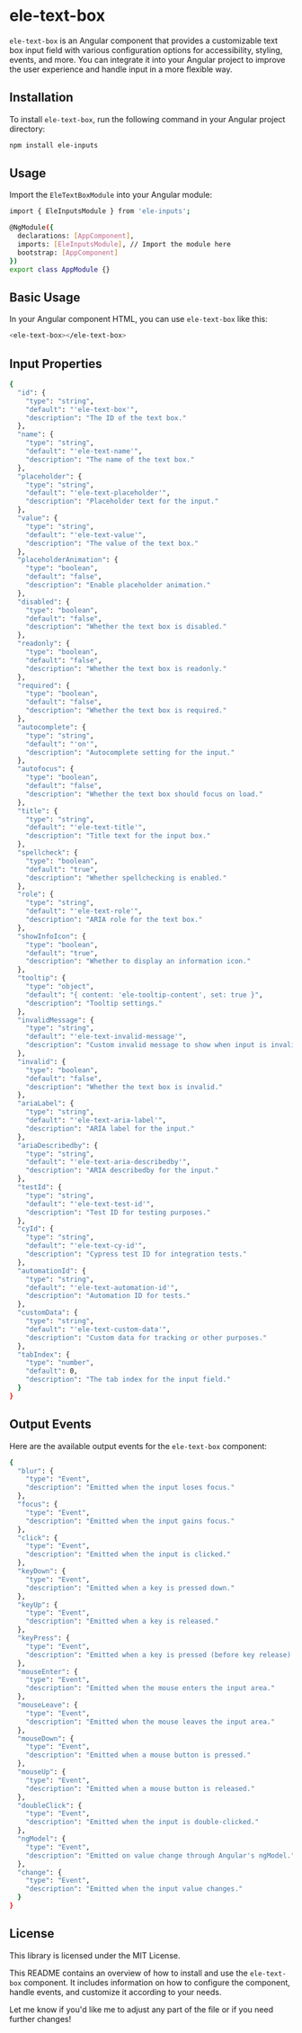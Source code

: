 # ele-text-box

`ele-text-box` is an Angular component that provides a customizable text box input field with various configuration options for accessibility, styling, events, and more. You can integrate it into your Angular project to improve the user experience and handle input in a more flexible way.

## Installation

To install `ele-text-box`, run the following command in your Angular project directory:

```bash
npm install ele-inputs
```
## Usage
Import the `EleTextBoxModule` into your Angular module:

```bash
import { EleInputsModule } from 'ele-inputs';

@NgModule({
  declarations: [AppComponent],
  imports: [EleInputsModule], // Import the module here
  bootstrap: [AppComponent]
})
export class AppModule {}
```
## Basic Usage
In your Angular component HTML, you can use `ele-text-box` like this:

```bash
<ele-text-box></ele-text-box>
```
## Input Properties
```bash
{
  "id": {
    "type": "string",
    "default": "'ele-text-box'",
    "description": "The ID of the text box."
  },
  "name": {
    "type": "string",
    "default": "'ele-text-name'",
    "description": "The name of the text box."
  },
  "placeholder": {
    "type": "string",
    "default": "'ele-text-placeholder'",
    "description": "Placeholder text for the input."
  },
  "value": {
    "type": "string",
    "default": "'ele-text-value'",
    "description": "The value of the text box."
  },
  "placeholderAnimation": {
    "type": "boolean",
    "default": "false",
    "description": "Enable placeholder animation."
  },
  "disabled": {
    "type": "boolean",
    "default": "false",
    "description": "Whether the text box is disabled."
  },
  "readonly": {
    "type": "boolean",
    "default": "false",
    "description": "Whether the text box is readonly."
  },
  "required": {
    "type": "boolean",
    "default": "false",
    "description": "Whether the text box is required."
  },
  "autocomplete": {
    "type": "string",
    "default": "'on'",
    "description": "Autocomplete setting for the input."
  },
  "autofocus": {
    "type": "boolean",
    "default": "false",
    "description": "Whether the text box should focus on load."
  },
  "title": {
    "type": "string",
    "default": "'ele-text-title'",
    "description": "Title text for the input box."
  },
  "spellcheck": {
    "type": "boolean",
    "default": "true",
    "description": "Whether spellchecking is enabled."
  },
  "role": {
    "type": "string",
    "default": "'ele-text-role'",
    "description": "ARIA role for the text box."
  },
  "showInfoIcon": {
    "type": "boolean",
    "default": "true",
    "description": "Whether to display an information icon."
  },
  "tooltip": {
    "type": "object",
    "default": "{ content: 'ele-tooltip-content', set: true }",
    "description": "Tooltip settings."
  },
  "invalidMessage": {
    "type": "string",
    "default": "'ele-text-invalid-message'",
    "description": "Custom invalid message to show when input is invalid."
  },
  "invalid": {
    "type": "boolean",
    "default": "false",
    "description": "Whether the text box is invalid."
  },
  "ariaLabel": {
    "type": "string",
    "default": "'ele-text-aria-label'",
    "description": "ARIA label for the input."
  },
  "ariaDescribedby": {
    "type": "string",
    "default": "'ele-text-aria-describedby'",
    "description": "ARIA describedby for the input."
  },
  "testId": {
    "type": "string",
    "default": "'ele-text-test-id'",
    "description": "Test ID for testing purposes."
  },
  "cyId": {
    "type": "string",
    "default": "'ele-text-cy-id'",
    "description": "Cypress test ID for integration tests."
  },
  "automationId": {
    "type": "string",
    "default": "'ele-text-automation-id'",
    "description": "Automation ID for tests."
  },
  "customData": {
    "type": "string",
    "default": "'ele-text-custom-data'",
    "description": "Custom data for tracking or other purposes."
  },
  "tabIndex": {
    "type": "number",
    "default": 0,
    "description": "The tab index for the input field."
  }
}
```
## Output Events
Here are the available output events for the `ele-text-box` component:
```bash
{
  "blur": {
    "type": "Event",
    "description": "Emitted when the input loses focus."
  },
  "focus": {
    "type": "Event",
    "description": "Emitted when the input gains focus."
  },
  "click": {
    "type": "Event",
    "description": "Emitted when the input is clicked."
  },
  "keyDown": {
    "type": "Event",
    "description": "Emitted when a key is pressed down."
  },
  "keyUp": {
    "type": "Event",
    "description": "Emitted when a key is released."
  },
  "keyPress": {
    "type": "Event",
    "description": "Emitted when a key is pressed (before key release)."
  },
  "mouseEnter": {
    "type": "Event",
    "description": "Emitted when the mouse enters the input area."
  },
  "mouseLeave": {
    "type": "Event",
    "description": "Emitted when the mouse leaves the input area."
  },
  "mouseDown": {
    "type": "Event",
    "description": "Emitted when a mouse button is pressed."
  },
  "mouseUp": {
    "type": "Event",
    "description": "Emitted when a mouse button is released."
  },
  "doubleClick": {
    "type": "Event",
    "description": "Emitted when the input is double-clicked."
  },
  "ngModel": {
    "type": "Event",
    "description": "Emitted on value change through Angular's ngModel."
  },
  "change": {
    "type": "Event",
    "description": "Emitted when the input value changes."
  }
}
```
## License
This library is licensed under the MIT License.

This README contains an overview of how to install and use the `ele-text-box` component. It includes information on how to configure the component, handle events, and customize it according to your needs.

Let me know if you'd like me to adjust any part of the file or if you need further changes!